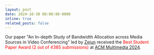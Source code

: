 ```yaml
---
layout: post
date: 2024-10-30 00:00:00-0000
inline: true
related_posts: false
---
```


Our paper "An In-depth Study of Bandwidth Allocation across Media Sources in Video Conferencing" led by [Zejun]() received the <span style="color:red">Best Student Paper Award (2 out of 4385 submissions)</span> at [ACM Multimedia 2024](https://2024.acmmm.org/best-paper).
